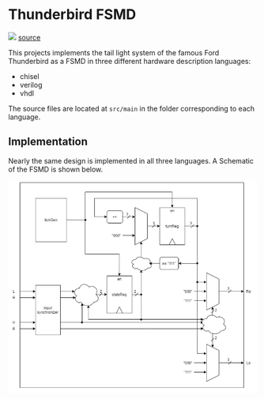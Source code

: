 # Thunderbird FSMD 
![](https://i.pinimg.com/originals/af/eb/2c/afeb2c45d72cadd42042d74a8b739ce5.jpg) [source](https://www.pinterest.com/pin/50384089553303947/)

This projects implements the tail light system of the famous Ford Thunderbird as a FSMD in three different hardware description languages:
   - chisel
   - verilog
   - vhdl

The source files are located at `src/main` in the folder corresponding to each language.

## Implementation

Nearly the same design is implemented in all three languages. A Schematic of the FSMD is shown below.

![](schematics/Thunderbird.png)